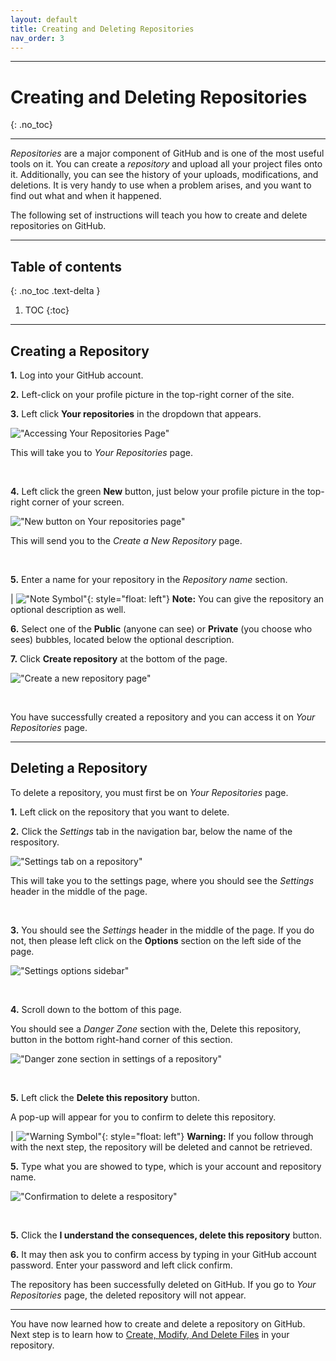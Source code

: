 ```yaml
---
layout: default
title: Creating and Deleting Repositories
nav_order: 3
---
```


---
# **Creating and Deleting Repositories**
{: .no_toc}

---

_Repositories_ are a major component of GitHub and is one of the most useful tools on it. You can create a _repository_ and upload all your project files onto it. Additionally, you can see the history of your uploads, modifications, and deletions. It is very handy to use when a problem arises, and you want to find out what and when it happened.

The following set of instructions will teach you how to create and delete repositories on GitHub.

---

## Table of contents
{: .no_toc .text-delta }

1. TOC
{:toc}

---

## Creating a Repository

**1.** Log into your GitHub account.

**2.** Left-click on your profile picture in the top-right corner of the site.

**3.** Left click **Your repositories** in the dropdown that appears.

!["Accessing Your Repositories Page"](https://github.com/orion13579/COMM-2216-SetE-Group6/blob/gh-pages/assets/images/Your%20Repositories.png?raw=true) 

This will take you to *Your Repositories* page.

<br/>

**4.** Left click the green **New** button, just below your profile picture in the top-right corner of your screen.

!["New button on Your repositories page"](https://github.com/orion13579/COMM-2216-SetE-Group6/blob/gh-pages/assets/images/New%20Repositories.png?raw=true) 

This will send you to the *Create a New Repository* page.

<br/>

**5.** Enter a name for your repository in the *Repository name* section. 

|   !["Note Symbol"](https://github.com/orion13579/COMM-2216-SetE-Group6/blob/gh-pages/assets/images/Note.png?raw=true){: style="float: left"} **Note:** You can give the repository an optional description as well.

**6.** Select one of the **Public** (anyone can see) or **Private** (you choose who sees) bubbles, located below the optional description.

**7.** Click **Create repository** at the bottom of the page.

!["Create a new repository page"](https://github.com/orion13579/COMM-2216-SetE-Group6/blob/gh-pages/assets/images/Create%20Repository%203.png?raw=true)

<br/>

You have successfully created a repository and you can access it on *Your Repositories* page.

---

## Deleting a Repository

To delete a repository, you must first be on *Your Repositories* page.

**1.** Left click on the repository that you want to delete.

**2.** Click the *Settings* tab in the navigation bar, below the name of the respository.

!["Settings tab on a repository"](https://github.com/orion13579/COMM-2216-SetE-Group6/blob/gh-pages/assets/images/Repository%20settings.png?raw=true)

This will take you to the settings page, where you should see the *Settings* header in the middle of the page.

<br/>

**3.** You should see the *Settings* header in the middle of the page. If you do not, then please left click on the **Options** section on the left side of the page.

!["Settings options sidebar"](https://github.com/orion13579/COMM-2216-SetE-Group6/blob/gh-pages/assets/images/Settings%20Options.png?raw=true)

<br/>

**4.** Scroll down to the bottom of this page.

You should see a *Danger Zone* section with the, Delete this repository, button in the bottom right-hand corner of this section.

!["Danger zone section in settings of a repository"](https://github.com/orion13579/COMM-2216-SetE-Group6/blob/gh-pages/assets/images/Danger%20Zone.png?raw=true)

<br/>

**5.** Left click the **Delete this repository** button.

A pop-up will appear for you to confirm to delete this repository.

|   !["Warning Symbol"](https://github.com/orion13579/COMM-2216-SetE-Group6/blob/gh-pages/assets/images/Warning.png?raw=true){: style="float: left"} **Warning:** If you follow through with the next step, the repository will be deleted and cannot be retrieved.

**5.** Type what you are showed to type, which is your account and repository name.

!["Confirmation to delete a respository"](https://github.com/orion13579/COMM-2216-SetE-Group6/blob/gh-pages/assets/images/Delete%20Repository.png?raw=true)

<br/>

**5.** Click the **I understand the consequences, delete this repository** button.

**6.** It may then ask you to confirm access by typing in your GitHub account password. Enter your password and left click confirm. 

The repository has been successfully deleted on GitHub. If you go to *Your Repositories* page, the deleted repository will not appear. 

---

You have now learned how to create and delete a repository on GitHub. Next step is to learn how to [Create, Modify, And Delete Files](https://orion13579.github.io/COMM-2216-SetE-Group6/docs/configuration/) in your repository.
